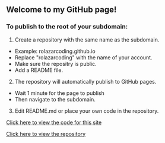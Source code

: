 ## Welcome to my GitHub page!
### To publish to the root of your subdomain:
1. Create a repository with the same name as the subdomain.
  - Example: rolazarcoding.github.io
  - Replace "rolazarcoding" with the name of your account.
  - Make sure the repositry is public.
  - Add a README file.
2. The repository will automatically publish to GitHub pages.
  - Wait 1 minute for the page to publish
  - Then navigate to the subdomain.
3. Edit README.md or place your own code in the repository.

[Click here to view the code for this site](https://raw.githubusercontent.com/rolazarcoding/rolazarcoding.github.io/main/README.md)

[Click here to view the repository](https://github.com/rolazarcoding/rolazarcoding.github.io)
